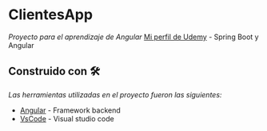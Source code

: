 # ClientesApp
_Proyecto para el aprendizaje de Angular_
[Mi perfil de Udemy](https://www.udemy.com/user/yesith-valencia/) - Spring Boot y Angular




## Construido con 🛠️

_Las herramientas utilizadas en el proyecto fueron las siguientes:_

* [Angular](https://angular.io/) - Framework backend
* [VsCode]() - Visual studio code
